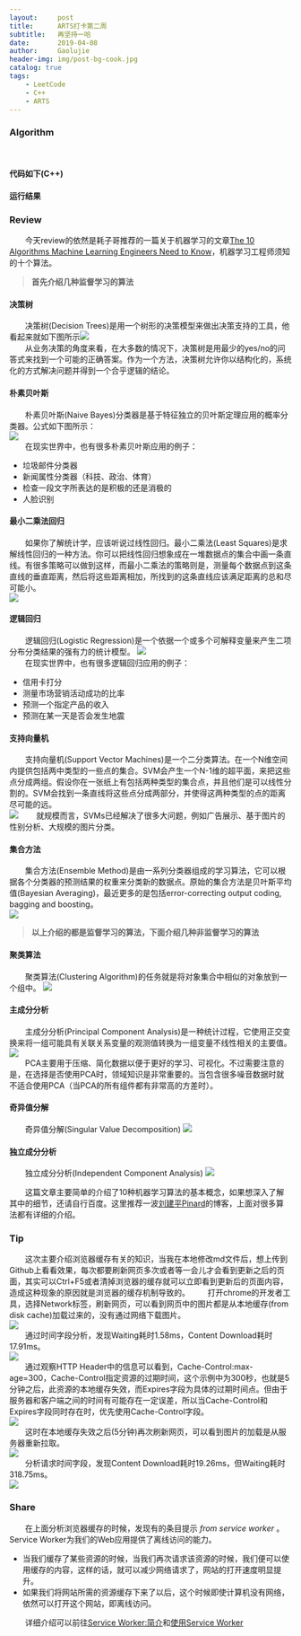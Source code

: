 ```yaml
---
layout:     post
title:      ARTS打卡第二周
subtitle:   再坚持一哈
date:       2019-04-08
author:     Gaolujie
header-img: img/post-bg-cook.jpg
catalog: true
tags:
    - LeetCode
    - C++
    - ARTS
---
```


### Algorithm

&emsp;&emsp;

#### 代码如下(C++)

    
		

#### 运行结果




### Review

&emsp;&emsp;今天review的依然是耗子哥推荐的一篇关于机器学习的文章[The 10 Algorithms Machine Learning Engineers Need to Know](https://www.kdnuggets.com/2016/08/10-algorithms-machine-learning-engineers.html)，机器学习工程师须知的十个算法。 

>**首先介绍几种监督学习的算法** 

#### 决策树

&emsp;&emsp;决策树(Decision Trees)是用一个树形的决策模型来做出决策支持的工具，他看起来就如下图所示![](http://github.com/gaolujie365/gaolujie365.github.io/raw/master/img/2019/20190408-decision-tree.png)  
&emsp;&emsp;从业务决策的角度来看，在大多数的情况下，决策树是用最少的yes/no的问答式来找到一个可能的正确答案。作为一个方法，决策树允许你以结构化的，系统化的方式解决问题并得到一个合乎逻辑的结论。  

#### 朴素贝叶斯

&emsp;&emsp;朴素贝叶斯(Naive Bayes)分类器是基于特征独立的贝叶斯定理应用的概率分类器。公式如下图所示：  
![](http://github.com/gaolujie365/gaolujie365.github.io/raw/master/img/2019/20190408-naive-bayes.png)  
&emsp;&emsp;在现实世界中，也有很多朴素贝叶斯应用的例子：

- 垃圾邮件分类器  
- 新闻属性分类器（科技、政治、体育）  
- 检查一段文字所表达的是积极的还是消极的  
- 人脸识别

#### 最小二乘法回归

&emsp;&emsp;如果你了解统计学，应该听说过线性回归。最小二乘法(Least Squares)是求解线性回归的一种方法。你可以把线性回归想象成在一堆数据点的集合中画一条直线。有很多策略可以做到这样，而最小二乘法的策略则是，测量每个数据点到这条直线的垂直距离，然后将这些距离相加，所找到的这条直线应该满足距离的总和尽可能小。  
![](http://github.com/gaolujie365/gaolujie365.github.io/raw/master/img/2019/20190408-least-squares.png)

#### 逻辑回归

&emsp;&emsp;逻辑回归(Logistic Regression)是一个依据一个或多个可解释变量来产生二项分布分类结果的强有力的统计模型。
![](http://github.com/gaolujie365/gaolujie365.github.io/raw/master/img/2019/20190408-logistic-regression.png)  
&emsp;&emsp;在现实世界中，也有很多逻辑回归应用的例子：

- 信用卡打分  
- 测量市场营销活动成功的比率
- 预测一个指定产品的收入
- 预测在某一天是否会发生地震

#### 支持向量机

&emsp;&emsp;支持向量机(Support Vector Machines)是一个二分类算法。在一个N维空间内提供包括两中类型的一些点的集合。SVM会产生一个N-1维的超平面，来把这些点分成两组。假设你在一张纸上有包括两种类型的集合点，并且他们是可以线性分割的。SVM会找到一条直线将这些点分成两部分，并使得这两种类型的点的距离尽可能的远。  
![](http://github.com/gaolujie365/gaolujie365.github.io/raw/master/img/2019/20190408-support-vector-machines.png)
&emsp;&emsp;就规模而言，SVMs已经解决了很多大问题，例如广告展示、基于图片的性别分析、大规模的图片分类。

#### 集合方法

&emsp;&emsp;集合方法(Ensemble Method)是由一系列分类器组成的学习算法，它可以根据各个分类器的预测结果的权重来分类新的数据点。原始的集合方法是贝叶斯平均值(Bayesian Averaging)，最近更多的是包括error-correcting output coding, bagging and boosting。  
![](http://github.com/gaolujie365/gaolujie365.github.io/raw/master/img/2019/20190408-ensemble-method.png)  


>**以上介绍的都是监督学习的算法，下面介绍几种非监督学习的算法** 

#### 聚类算法

&emsp;&emsp;聚类算法(Clustering Algorithm)的任务就是将对象集合中相似的对象放到一个组中。
![](http://github.com/gaolujie365/gaolujie365.github.io/raw/master/img/2019/20190408-clustering-algorithm.png)  

#### 主成分分析
&emsp;&emsp;主成分分析(Principal Component Analysis)是一种统计过程，它使用正交变换来将一组可能具有关联关系变量的观测值转换为一组变量不线性相关的主要值。  
![](http://github.com/gaolujie365/gaolujie365.github.io/raw/master/img/2019/20190408-principal-component-analysis.png)  
&emsp;&emsp;PCA主要用于压缩、简化数据以便于更好的学习、可视化。不过需要注意的是，在选择是否使用PCA时，领域知识是非常重要的。当包含很多噪音数据时就不适合使用PCA（当PCA的所有组件都有非常高的方差时）。

#### 奇异值分解

&emsp;&emsp;奇异值分解(Singular Value Decomposition)
![](http://github.com/gaolujie365/gaolujie365.github.io/raw/master/img/2019/20190408-singular-value-decomposition.png)  

#### 独立成分分析

&emsp;&emsp;独立成分分析(Independent Component Analysis)
![](http://github.com/gaolujie365/gaolujie365.github.io/raw/master/img/2019/20190408-independent-component-analysis.png)  

&emsp;&emsp;这篇文章主要简单的介绍了10种机器学习算法的基本概念，如果想深入了解其中的细节，还请自行百度。这里推荐一波[刘建平Pinard](http://www.cnblogs.com/pinard)的博客，上面对很多算法都有详细的介绍。

### Tip

&emsp;&emsp;这次主要介绍浏览器缓存有关的知识，当我在本地修改md文件后，想上传到Github上看看效果，每次都要刷新网页多次或者等一会儿才会看到更新之后的页面，其实可以Ctrl+F5或者清掉浏览器的缓存就可以立即看到更新后的页面内容，造成这种现象的原因就是浏览器的缓存机制导致的。
&emsp;&emsp;打开chrome的开发者工具，选择Network标签，刷新网页，可以看到网页中的图片都是从本地缓存(from disk cache)加载过来的，没有通过网络下载图片。  
![](http://github.com/gaolujie365/gaolujie365.github.io/raw/master/img/2019/20190408-brower-cache-1.jpg)  
&emsp;&emsp;通过时间字段分析，发现Waiting耗时1.58ms，Content Download耗时17.91ms。  
![](http://github.com/gaolujie365/gaolujie365.github.io/raw/master/img/2019/20190408-brower-cache-6.jpg)  
&emsp;&emsp;通过观察HTTP Header中的信息可以看到，Cache-Control:max-age=300，Cache-Control指定资源的过期时间，这个示例中为300秒，也就是5分钟之后，此资源的本地缓存失效，而Expires字段为具体的过期时间点。但由于服务器和客户端之间的时间有可能存在一定误差，所以当Cache-Control和Expires字段同时存在时，优先使用Cache-Control字段。  
![](http://github.com/gaolujie365/gaolujie365.github.io/raw/master/img/2019/20190408-brower-cache-2.jpg)  
&emsp;&emsp;这时在本地缓存失效之后(5分钟)再次刷新网页，可以看到图片的加载是从服务器重新拉取。  
![](http://github.com/gaolujie365/gaolujie365.github.io/raw/master/img/2019/20190408-brower-cache-3.jpg)  
&emsp;&emsp;分析请求时间字段，发现Content Download耗时19.26ms，但Waiting耗时318.75ms。  
![](http://github.com/gaolujie365/gaolujie365.github.io/raw/master/img/2019/20190408-brower-cache-5.jpg)  

### Share

&emsp;&emsp;在上面分析浏览器缓存的时候，发现有的条目提示 *from service worker* 。Service Worker为我们的Web应用提供了离线访问的能力。  

- 当我们缓存了某些资源的时候，当我们再次请求该资源的时候，我们便可以使用缓存的内容，这样的话，就可以减少网络请求了，网站的打开速度明显提升。
- 如果我们将网站所需的资源缓存下来了以后，这个时候即使计算机没有网络，依然可以打开这个网站，即离线访问。  

&emsp;&emsp;详细介绍可以前往[Service Worker:简介](https://developers.google.com/web/fundamentals/primers/service-workers/)和[使用Service Worker](https://neveryu.github.io/2017/06/08/service-worker/)  



